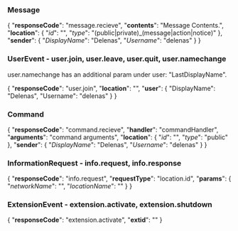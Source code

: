 ### Message
{
	"**responseCode**": "message.recieve",
	"**contents**": "Message Contents.",
	"**location**": {
		"*id*": "<guid>",
		"*type*": "(public|private)_(message|action|notice)"
	},
	"**sender**": {
		"*DisplayName*": "Delenas", 
		"*Username*": "delenas" 
	}
}

### UserEvent - user.join, user.leave, user.quit, user.namechange
user.namechange has an additional param under user: "LastDisplayName".

{
	"**responseCode**": "user.join",
	"**location**": "<guid>",
	"**user**": {
		"DisplayName": "Delenas",
		"Username": "delenas"
	}
}

### Command
{
	"**responseCode**": "command.recieve",
	"**handler**": "commandHandler",
	"**arguments**": "command arguments",
	"**location**": {
		"*id*": "<guid>",
		"*type*": "public"
	},
	"**sender**": {
		"*DisplayName*": "Delenas",
		"*Username*": "delenas"
	}
}

### InformationRequest - info.request, info.response
{
	"**responseCode**": "info.request",
	"**requestType**": "location.id",
	"**params**": {
		"*networkName*": "<string>",
		"*locationName*": "<string>"
	}
}

### ExtensionEvent - extension.activate, extension.shutdown
{
	"**responseCode**": "extension.activate",
	"**extid**": "<guid>"
}
